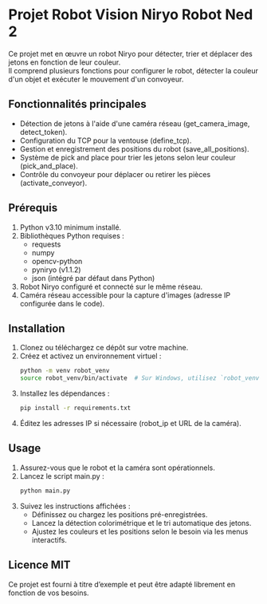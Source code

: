 # Projet Robot Vision Niryo Robot Ned 2

Ce projet met en œuvre un robot Niryo pour détecter, trier et déplacer des jetons en fonction de leur couleur.  
Il comprend plusieurs fonctions pour configurer le robot, détecter la couleur d'un objet et exécuter le mouvement d'un convoyeur.

## Fonctionnalités principales

- Détection de jetons à l'aide d'une caméra réseau (get_camera_image, detect_token).  
- Configuration du TCP pour la ventouse (define_tcp).  
- Gestion et enregistrement des positions du robot (save_all_positions).  
- Système de pick and place pour trier les jetons selon leur couleur (pick_and_place).  
- Contrôle du convoyeur pour déplacer ou retirer les pièces (activate_conveyor). 

## Prérequis

1. Python v3.10 minimum installé.  
2. Bibliothèques Python requises :  
   - requests  
   - numpy  
   - opencv-python  
   - pyniryo (v1.1.2)
   - json (intégré par défaut dans Python)  
3. Robot Niryo configuré et connecté sur le même réseau.  
4. Caméra réseau accessible pour la capture d'images (adresse IP configurée dans le code).  

## Installation

1. Clonez ou téléchargez ce dépôt sur votre machine.  
2. Créez et activez un environnement virtuel :
   ```bash
   python -m venv robot_venv
   source robot_venv/bin/activate  # Sur Windows, utilisez `robot_venv\Scripts\activate`
   ```
3. Installez les dépendances :
   ```bash
   pip install -r requirements.txt
   ```
4. Éditez les adresses IP si nécessaire (robot_ip et URL de la caméra).

## Usage

1. Assurez-vous que le robot et la caméra sont opérationnels.  
2. Lancez le script main.py :  
   ```bash
   python main.py
   ```
3. Suivez les instructions affichées :  
   - Définissez ou chargez les positions pré-enregistrées.  
   - Lancez la détection colorimétrique et le tri automatique des jetons.  
   - Ajustez les couleurs et les positions selon le besoin via les menus interactifs.

## Licence MIT

Ce projet est fourni à titre d’exemple et peut être adapté librement en fonction de vos besoins.
